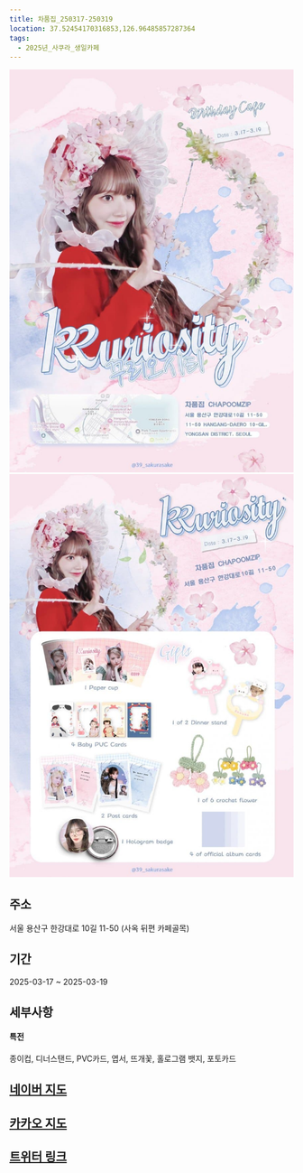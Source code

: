 ```yaml
---
title: 차품집_250317-250319
location: 37.52454170316853,126.96485857287364
tags:
  - 2025년_사쿠라_생일카페
---
```


<img src="/assets/1741089634.jpg"/>
<img src="/assets/1741089634 (1).jpg"/>

## 주소
서울 용산구 한강대로 10길 11-50
(사옥 뒤편 카페골목)

## 기간
2025-03-17 ~ 2025-03-19

## 세부사항
#### 특전
종이컵, 디너스탠드, PVC카드, 엽서, 뜨개꽃, 홀로그램 뱃지, 포토카드


## [네이버 지도](https://naver.me/GmbMSa8j)
## [카카오 지도](https://place.map.kakao.com/2061599067)
## [트위터 링크](https://x.com/sakuromi0319/status/1894232678238658670?s=46&t=osY4jEHeYA8cS9G5drBmkA)

